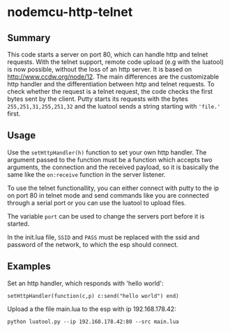 # nodemcu-http-telnet

## Summary

This code starts a server on port 80, which can handle http and telnet requests.
With the telnet support, remote code upload (e.g with the luatool) is now possible, 
without the loss of an http server.
It is based on http://www.ccdw.org/node/12.
The main differences are the customizable http handler and the differentiation between http and telnet requests.
To check whether the request is a telnet request, the code checks the first bytes sent by the client.
Putty starts its requests with the bytes `255,251,31,255,251,32` and the luatool sends a string starting with `'file.'` first.

## Usage

Use the `setHttpHandler(h)` function to set your own http handler.
The argument passed to the function must be a function which accepts two arguments,
the connection and the received payload, so it is basically the same like the `on:receive` function in the server listener.

To use the telnet functionallity, you can either connect with putty to the ip on port 80 in telnet mode and send commands like you are connected through a serial port or you can use the luatool to upload files.

The variable `port` can be used to change the servers port before it is started.

In the init.lua file, `SSID` and `PASS` must be replaced with the ssid and password of the network, to which the esp should connect.

## Examples

Set an http handler, which responds with 'hello world':

`setHttpHandler(function(c,p) c:send("hello world") end)`

Upload a the file main.lua to the esp with ip 192.168.178.42:

`python luatool.py --ip 192.168.178.42:80 --src main.lua`

